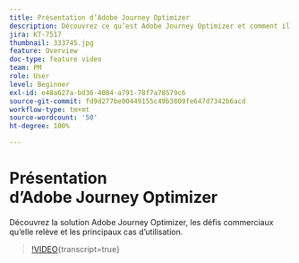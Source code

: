 ```yaml
---
title: Présentation d’Adobe Journey Optimizer
description: Découvrez ce qu’est Adobe Journey Optimizer et comment il a permis aux marques de tous les secteurs d’accroître leur retour sur investissement et de surmonter des défis marketing majeurs.
jira: KT-7517
thumbnail: 333745.jpg
feature: Overview
doc-type: feature video
team: PM
role: User
level: Beginner
exl-id: e48a627a-bd36-4084-a791-78f7a78579c6
source-git-commit: fd9d277be00449155c49b3809fe647d7342b6acd
workflow-type: tm+mt
source-wordcount: '50'
ht-degree: 100%

---
```


# Présentation d’Adobe Journey Optimizer

Découvrez la solution Adobe Journey Optimizer, les défis commerciaux qu’elle relève et les principaux cas d’utilisation.

>[!VIDEO](https://video.tv.adobe.com/v/3416290?quality=12&learn=on&captions=fre_fr){transcript=true}

  <br>
